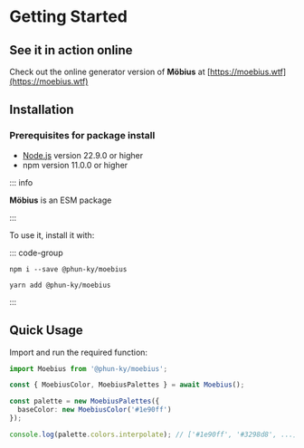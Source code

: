 # Getting Started

## See it in action online

Check out the online generator version of **Möbius** at [https://moebius.wtf](https://moebius.wtf)

## Installation

### Prerequisites for package install

- [Node.js](https://nodejs.org/) version 22.9.0 or higher
- npm version 11.0.0 or higher

::: info

**Möbius** is an ESM package

:::

To use it, install it with:

::: code-group

```shell [npm]
npm i --save @phun-ky/moebius
```

```shell [yarn]
yarn add @phun-ky/moebius
```

:::

## Quick Usage

Import and run the required function:

```ts
import Moebius from '@phun-ky/moebius';

const { MoebiusColor, MoebiusPalettes } = await Moebius();

const palette = new MoebiusPalettes({
  baseColor: new MoebiusColor('#1e90ff')
});

console.log(palette.colors.interpolate); // ['#1e90ff', '#3298d8', ...]
```
